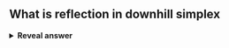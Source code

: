 ## What is reflection in downhill simplex
<details>
<summary><b>Reveal answer</b></summary>
Reflect the worst vertex W thorugh the centroid C of the best side<br><br>R = C + a(C-W)<br>where a is usually 1, or &gt; 0<br><img src="../../../../../media/paste-848e69a93a083caa91d06c4865f77da6cc5e4d78.jpg"><br><br>We accept R if&nbsp; f(R) &lt; f(G), ie R is better
</details>
